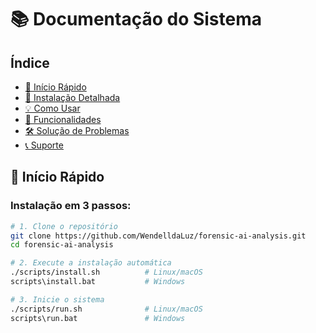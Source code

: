 # 📚 Documentação do Sistema

## Índice

- [🚀 Início Rápido](#-início-rápido)
- [🔧 Instalação Detalhada](#-instalação-detalhada)
- [💡 Como Usar](#-como-usar)
- [🔬 Funcionalidades](#-funcionalidades)
- [🛠️ Solução de Problemas](#️-solução-de-problemas)
- [📞 Suporte](#-suporte)

## 🚀 Início Rápido

### Instalação em 3 passos:

```bash
# 1. Clone o repositório
git clone https://github.com/WendelldaLuz/forensic-ai-analysis.git
cd forensic-ai-analysis

# 2. Execute a instalação automática
./scripts/install.sh          # Linux/macOS
scripts\install.bat           # Windows

# 3. Inicie o sistema
./scripts/run.sh              # Linux/macOS  
scripts\run.bat               # Windows
